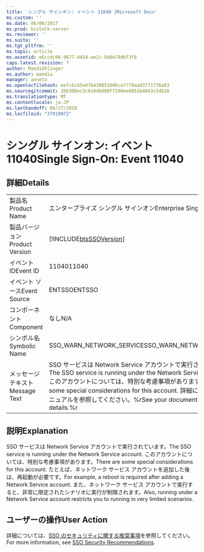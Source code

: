 ```yaml
---
title: 'シングル サインオン: イベント 11040 |Microsoft Docs'
ms.custom: ''
ms.date: 06/08/2017
ms.prod: biztalk-server
ms.reviewer: ''
ms.suite: ''
ms.tgt_pltfrm: ''
ms.topic: article
ms.assetid: e6ccdc06-9677-4454-ae2c-8dde78d6f3f8
caps.latest.revision: 7
author: MandiOhlinger
ms.author: mandia
manager: anneta
ms.openlocfilehash: eefc6c65e07b430851606ce7779aad3771776a83
ms.sourcegitcommit: 266308ec5c6a9d8d80ff298ee6051b4843c5d626
ms.translationtype: MT
ms.contentlocale: ja-JP
ms.lasthandoff: 06/27/2018
ms.locfileid: "37019072"
---
```

# <a name="single-sign-on-event-11040"></a><span data-ttu-id="56c04-102">シングル サインオン: イベント 11040</span><span class="sxs-lookup"><span data-stu-id="56c04-102">Single Sign-On: Event 11040</span></span>
## <a name="details"></a><span data-ttu-id="56c04-103">詳細</span><span class="sxs-lookup"><span data-stu-id="56c04-103">Details</span></span>  
  
|                 |                                                                                                                                                             |
|-----------------|-------------------------------------------------------------------------------------------------------------------------------------------------------------|
|  <span data-ttu-id="56c04-104">製品名</span><span class="sxs-lookup"><span data-stu-id="56c04-104">Product Name</span></span>   |                                                                  <span data-ttu-id="56c04-105">エンタープライズ シングル サインオン</span><span class="sxs-lookup"><span data-stu-id="56c04-105">Enterprise Single Sign-On</span></span>                                                                  |
| <span data-ttu-id="56c04-106">製品バージョン</span><span class="sxs-lookup"><span data-stu-id="56c04-106">Product Version</span></span> |                                                 [!INCLUDE[btsSSOVersion](../includes/btsssoversion-md.md)]                                                  |
|    <span data-ttu-id="56c04-107">イベント ID</span><span class="sxs-lookup"><span data-stu-id="56c04-107">Event ID</span></span>     |                                                                            <span data-ttu-id="56c04-108">11040</span><span class="sxs-lookup"><span data-stu-id="56c04-108">11040</span></span>                                                                            |
|  <span data-ttu-id="56c04-109">イベント ソース</span><span class="sxs-lookup"><span data-stu-id="56c04-109">Event Source</span></span>   |                                                                           <span data-ttu-id="56c04-110">ENTSSO</span><span class="sxs-lookup"><span data-stu-id="56c04-110">ENTSSO</span></span>                                                                            |
|    <span data-ttu-id="56c04-111">コンポーネント</span><span class="sxs-lookup"><span data-stu-id="56c04-111">Component</span></span>    |                                                                             <span data-ttu-id="56c04-112">なし</span><span class="sxs-lookup"><span data-stu-id="56c04-112">N/A</span></span>                                                                             |
|  <span data-ttu-id="56c04-113">シンボル名</span><span class="sxs-lookup"><span data-stu-id="56c04-113">Symbolic Name</span></span>  |                                                                  <span data-ttu-id="56c04-114">SSO_WARN_NETWORK_SERVICE</span><span class="sxs-lookup"><span data-stu-id="56c04-114">SSO_WARN_NETWORK_SERVICE</span></span>                                                                   |
|  <span data-ttu-id="56c04-115">メッセージ テキスト</span><span class="sxs-lookup"><span data-stu-id="56c04-115">Message Text</span></span>   | <span data-ttu-id="56c04-116">SSO サービスは Network Service アカウントで実行されています。</span><span class="sxs-lookup"><span data-stu-id="56c04-116">The SSO service is running under the Network Service account.</span></span> <span data-ttu-id="56c04-117">このアカウントについては、特別な考慮事項があります。</span><span class="sxs-lookup"><span data-stu-id="56c04-117">There are some special considerations for this account.</span></span> <span data-ttu-id="56c04-118">詳細については、マニュアルを参照してください。%r</span><span class="sxs-lookup"><span data-stu-id="56c04-118">See your documentation for details.%r</span></span> |
  
## <a name="explanation"></a><span data-ttu-id="56c04-119">説明</span><span class="sxs-lookup"><span data-stu-id="56c04-119">Explanation</span></span>  
 <span data-ttu-id="56c04-120">SSO サービスは Network Service アカウントで実行されています。</span><span class="sxs-lookup"><span data-stu-id="56c04-120">The SSO service is running under the Network Service account.</span></span> <span data-ttu-id="56c04-121">このアカウントについては、特別な考慮事項があります。</span><span class="sxs-lookup"><span data-stu-id="56c04-121">There are some special considerations for this account.</span></span> <span data-ttu-id="56c04-122">たとえば、ネットワーク サービス アカウントを追加した後は、再起動が必要です。</span><span class="sxs-lookup"><span data-stu-id="56c04-122">For example, a reboot is required after adding a Network Service account.</span></span> <span data-ttu-id="56c04-123">また、ネットワーク サービス アカウントで実行すると、非常に限定されたシナリオに実行が制限されます。</span><span class="sxs-lookup"><span data-stu-id="56c04-123">Also, running under a Network Service account restricts you to running in very limited scenarios.</span></span>  
  
## <a name="user-action"></a><span data-ttu-id="56c04-124">ユーザーの操作</span><span class="sxs-lookup"><span data-stu-id="56c04-124">User Action</span></span>  
 <span data-ttu-id="56c04-125">詳細については、[SSO のセキュリティに関する推奨事項](../core/sso-security-recommendations.md)を参照してください。</span><span class="sxs-lookup"><span data-stu-id="56c04-125">For more information, see [SSO Security Recommendations](../core/sso-security-recommendations.md).</span></span>
